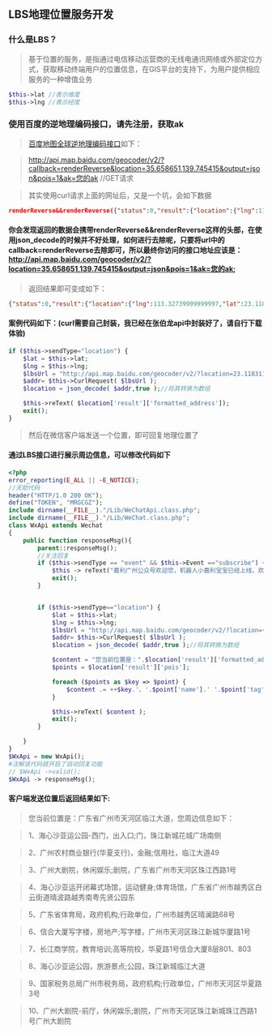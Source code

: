 ## LBS地理位置服务开发
### 什么是LBS？
>基于位置的服务，是指通过电信移动运营商的无线电通讯网络或外部定位方式，获取移动终端用户的位置信息，在GIS平台的支持下，为用户提供相应服务的一种增值业务
```php
$this->lat //表示维度
$this->lng //表示经度
```

### 使用百度的逆地理编码接口，请先注册，获取ak
>[百度地图全球逆地理编码接口](http://lbsyun.baidu.com/index.php?title=webapi/guide/webservice-geocoding-abroad)如下：

>http://api.map.baidu.com/geocoder/v2/?callback=renderReverse&location=35.658651,139.745415&output=json&pois=1&ak=您的ak //GET请求

>其实使用curl请求上面的网址后，又是一个坑，会如下数据
```json
renderReverse&&renderReverse({"status":0,"result":{"location":{"lng":113.32739999999997,"lat":23.118311010889089},"formatted_address":"广东省广州市天河区临江大道","business":"岭南,珠江新城,跑马场","addressComponent":{"country":"中国","country_code":0,"country_code_iso":"CHN","country_code_iso2":"CN","province":"广东省","city":"广州市","city_level":2,"district":"天河区","town":"","adcode":"440106","street":"临江大道","street_number":"","direction":"","distance":""},"pois":[{"addr":"珠江新城花城广场南侧","cp":" ","direction":"南","distance":"152","name":"海心沙亚运公园-西门","poiType":"出入口","point":{"x":113.32778869654283,"y":23.119524957099445},"tag":"出入口;门","tel":"","uid":"d0691d385cf02939efe4a564","zip":"","parent_poi":{"name":"海心沙亚运公园","tag":"旅游景点;公园","addr":"珠江新城临江大道","point":{"x":113.33142683385704,"y":23.117514109032066},"direction":"西","distance":"458","uid":"b2809cc01cbcea85593ac820"}}],"roads":[],"poiRegions":[],"sematic_description":"海心沙亚运公园-西门南152米","cityCode":257}})
```
#### 你会发现返回的数据会携带renderReverse&&renderReverse这样的头部，在使用json_decode的时候并不好处理，如何进行去除呢，只要将url中的callback=renderReverse去除即可，所以最终你访问的接口地址应该是：http://api.map.baidu.com/geocoder/v2/?location=35.658651,139.745415&output=json&pois=1&ak=您的ak;
>返回结果即可变成如下：
```json
{"status":0,"result":{"location":{"lng":113.32739999999997,"lat":23.118311010889089},"formatted_address":"广东省广州市天河区临江大道","business":"岭南,珠江新城,跑马场","addressComponent":{"country":"中国","country_code":0,"country_code_iso":"CHN","country_code_iso2":"CN","province":"广东省","city":"广州市","city_level":2,"district":"天河区","town":"","adcode":"440106","street":"临江大道","street_number":"","direction":"","distance":""},"pois":[{"addr":"珠江新城花城广场南侧","cp":" ","direction":"南","distance":"152","name":"海心沙亚运公园-西门","poiType":"出入口","point":{"x":113.32778869654283,"y":23.119524957099445},"tag":"出入口;门","tel":"","uid":"d0691d385cf02939efe4a564","zip":"","parent_poi":{"name":"海心沙亚运公园","tag":"旅游景点;公园","addr":"珠江新城临江大道","point":{"x":113.33142683385704,"y":23.117514109032066},"direction":"西","distance":"458","uid":"b2809cc01cbcea85593ac820"}}],"roads":[],"poiRegions":[],"sematic_description":"海心沙亚运公园-西门南152米","cityCode":257}
```

#### 案例代码如下：(curl需要自己封装，我已经在张伯龙api中封装好了，请自行下载体验)
```php
if ($this->sendType="location") {
	$lat = $this->lat;
	$lng = $this->lng;
	$lbsUrl = "http://api.map.baidu.com/geocoder/v2/?location=23.118311,113.327400&output=json&pois=1&ak=3k4o9OMEipspDn5S1SPuZ7OafTqatVDg";
	$addr= $this->CurlRequest( $lbsUrl );
	$location = json_decode( $addr,true );//将其转换为数组

	$this->reText( $location['result']['formatted_address']);
	exit();
}
```
>然后在微信客户端发送一个位置，即可回复地理位置了


#### 通过LBS接口进行展示周边信息，可以修改代码如下
```php
<?php
error_reporting(E_ALL || ~E_NOTICE);
//天助代码
header("HTTP/1.0 200 OK");
define("TOKEN", "MRGCGZ");
include dirname(__FILE__)."/Lib/WeChatApi.class.php";
include dirname(__FILE__)."/Lib/WeChat.class.php";
class WxApi extends Wechat
{
	public function responseMsg(){
		parent::responseMsg();
		//关注回复
		if ($this->sendType == "event" && $this->Event =="subscribe") {
			$this -> reText("嘉利广州公众号欢迎您，机器人小嘉利宝宝已经上线，欢迎语音或者文字调戏她哦！");
			exit();
		}


		if ($this->sendType=="location") {
			$lat = $this->lat;
			$lng = $this->lng;
			$lbsUrl = "http://api.map.baidu.com/geocoder/v2/?location={$lat},{$lng}&output=json&pois=1&ak=3k4o9OMEipspDn5S1SPuZ7OafTqatVDg";
			$addr= $this->CurlRequest( $lbsUrl );
			$location = json_decode( $addr,true );//将其转换为数组

			$content = "您当前位置是：".$location['result']['formatted_address']."，您周边信息如下：\n\n";
			$points = $location['result']['pois'];

			foreach ($points as $key => $point) {
				$content .= ++$key.'、'.$point['name'].' '.$point['tag'].' '.$point['addr']."\n";
			}

			$this->reText( $content );
			exit();
		}

	}
}
$WxApi = new WxApi();
#注解该代码就开启了自动回复功能
// $WxApi ->valid();
$WxApi -> responseMsg();
```
#### 客户端发送位置后返回结果如下:
>您当前位置是：广东省广州市天河区临江大道，您周边信息如下：

>1、海心沙亚运公园-西门，出入口;门，珠江新城花城广场南侧

>2、广州农村商业银行(华夏支行)，金融;信用社，临江大道49

>3、广州大剧院，休闲娱乐;剧院，广东省广州市天河区珠江西路1号

>4、海心沙亚运开闭幕式场馆，运动健身;体育场馆，广东省广州市越秀区白云街道晴波路越秀南粤先贤公园东

>5、广东省体育局，政府机构;行政单位，广州市越秀区晴澜路68号

>6、信合大厦写字楼，房地产;写字楼，广州市天河区珠江新城华厦路1号

>7、长江商学院，教育培训;高等院校，华夏路1号信合大厦8层801、803

>8、海心沙亚运公园，旅游景点;公园，珠江新城临江大道

>9、国家税务总局广州市税务局，政府机构;行政单位，广州市天河区华夏路3号

>10、广州大剧院-前厅，休闲娱乐;剧院，广州市天河区珠江新城珠江西路1号广州大剧院


